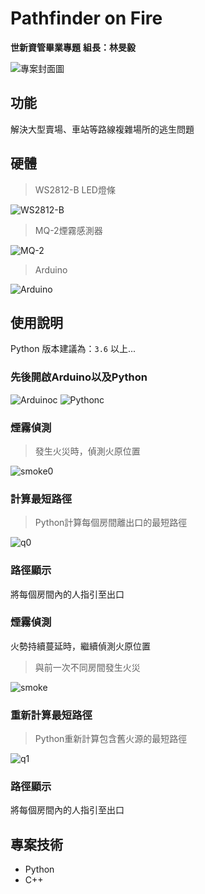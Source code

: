 # Pathfinder on Fire

**世新資管畢業專題**
**組長：林旻毅**

![專案封面圖](https://github.com/ahq0120/image/blob/main/Model.png)

## 功能

解決大型賣場、車站等路線複雜場所的逃生問題

## 硬體

> WS2812-B LED燈條

![WS2812-B](https://github.com/ahq0120/image/blob/main/WS2812B.png)

> MQ-2煙霧感測器

![MQ-2](https://github.com/ahq0120/image/blob/main/MQ2.png)

> Arduino

![Arduino](https://github.com/ahq0120/image/blob/main/Arduino.jpg)

## 使用說明

Python 版本建議為：`3.6` 以上...

### 先後開啟Arduino以及Python

![Arduinoc](https://github.com/ahq0120/image/blob/main/Arduinoc.png)
![Pythonc](https://github.com/ahq0120/image/blob/main/Pythonc.png)

### 煙霧偵測

> 發生火災時，偵測火原位置

![smoke0](https://github.com/ahq0120/image/blob/main/smoke0.png)

### 計算最短路徑

> Python計算每個房間離出口的最短路徑

![q0](https://github.com/ahq0120/image/blob/main/q0.png)

### 路徑顯示

將每個房間內的人指引至出口

### 煙霧偵測

火勢持續蔓延時，繼續偵測火原位置

> 與前一次不同房間發生火災

![smoke](https://github.com/ahq0120/image/blob/main/smoke1.png)

### 重新計算最短路徑

> Python重新計算包含舊火源的最短路徑

![q1](https://github.com/ahq0120/image/blob/main/q1.png)

### 路徑顯示

將每個房間內的人指引至出口

## 專案技術

- Python
- C++